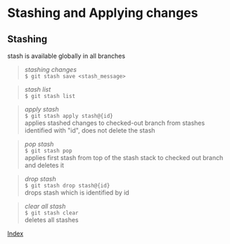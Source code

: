# Stashing and Applying changes  

## Stashing

stash is available globally in all branches  
>_stashing changes_  
> `$ git stash save <stash_message>`  

>_stash list_  
> `$ git stash list`  

>_apply stash_  
> `$ git stash apply stash@{id}`  
> applies stashed changes to checked-out branch from stashes identified with "id", does not delete the stash  

> _pop stash_  
> `$ git stash pop`  
> applies first stash from top of the stash stack to checked out branch and deletes it  

> _drop stash_  
> `$ git stash drop stash@{id}`  
> drops stash which is identified by id  

> _clear all stash_  
> `$ git stash clear`  
> deletes all stashes  

[Index][index]

[index]: ../index.md
